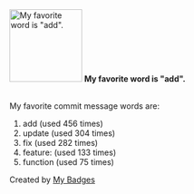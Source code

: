 <img src="https://my-badges.github.io/my-badges/favorite-word.png" alt="My favorite word is &quot;add&quot;." title="My favorite word is &quot;add&quot;." width="128">
<strong>My favorite word is &quot;add&quot;.</strong>
<br><br>

My favorite commit message words are:

1. add (used 456 times)
2. update (used 304 times)
3. fix (used 282 times)
4. feature: (used 133 times)
5. function (used 75 times)


Created by <a href="https://github.com/my-badges/my-badges">My Badges</a>